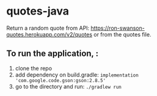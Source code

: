 # quotes-java
Return a random quote from API: https://ron-swanson-quotes.herokuapp.com/v2/quotes or from the quotes file.

## To run the application, :
1. clone the repo
2. add dependency on build.gradle: `implementation 'com.google.code.gson:gson:2.8.5'`
3. go to the directory and run: `./gradlew run`

